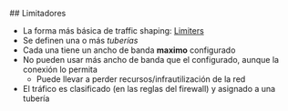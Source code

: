 ## Limitadores

- La forma más básica de traffic shaping:  [Limiters](https://doc.pfsense.org/index.php/Limiters)
- Se definen una o más *tuberías*
 - Cada una tiene un ancho de banda **maximo** configurado
 - No pueden usar más ancho de banda que el configurado, aunque la conexión lo permita
   - Puede llevar a perder recursos/infrautilización de la red
- El tráfico es clasificado (en las reglas del firewall) y asignado a una tubería
